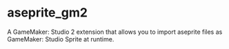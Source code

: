 # aseprite_gm2
A GameMaker: Studio 2 extension that allows you to import aseprite files as GameMaker: Studio Sprite at runtime.
